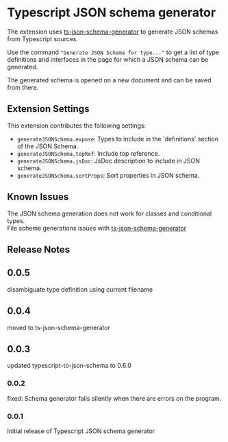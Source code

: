 # Typescript JSON schema generator

The extension uses [ts-json-schema-generator](https://github.com/vega/ts-json-schema-generator) to generate JSON schemas from Typescript sources.


Use the command `"Generate JSON Schema for type..."` to get a list of type definitions and interfaces in the page for which a JSON schema can be generated.  

The generated schema is opened on a new document and can be saved from there.

[comment]: # (\!\[feature X\]\(images/feature-x.png\))


## Extension Settings

This extension contributes the following settings:

* `generateJSONSchema.expose`: Types to include in the 'definitions' section of the JSON Schema.
* `generateJSONSchema.topRef`: Include top reference.
* `generateJSONSchema.jsDoc`: JsDoc description to include in JSON schema.
* `generateJSONSchema.sortProps`: Sort properties in JSON schema.

## Known Issues

The JSON schema generation does not work for classes and conditional types.  
File scheme generations issues with [ts-json-schema-generator](https://github.com/vega/ts-json-schema-generator/issues)


## Release Notes


## 0.0.5
disambiguate type definition using current filename

## 0.0.4
moved to ts-json-schema-generator

## 0.0.3
updated typescript-to-json-schema to 0.6.0

### 0.0.2
fixed: Schema generator fails silently when there are errors on the program.

### 0.0.1
Initial release of Typescript JSON schema generator